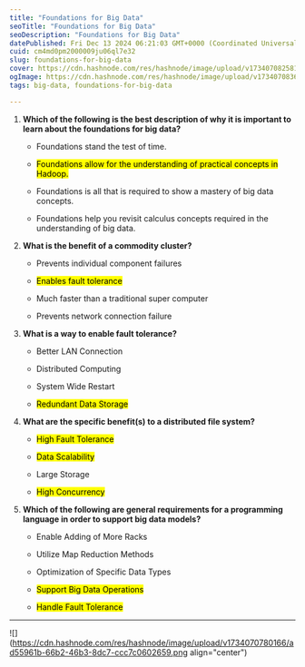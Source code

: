 ```yaml
---
title: "Foundations for Big Data"
seoTitle: "Foundations for Big Data"
seoDescription: "Foundations for Big Data"
datePublished: Fri Dec 13 2024 06:21:03 GMT+0000 (Coordinated Universal Time)
cuid: cm4md0pm2000009ju06ql7e32
slug: foundations-for-big-data
cover: https://cdn.hashnode.com/res/hashnode/image/upload/v1734070825811/225270f9-017a-4d3f-95b1-4f310e0164cb.png
ogImage: https://cdn.hashnode.com/res/hashnode/image/upload/v1734070836904/2753040a-f518-4371-b748-d85b11a5599b.png
tags: big-data, foundations-for-big-data

---
```


1. **Which of the following is the best description of why it is important to learn about the foundations for big data?**
    
    * Foundations stand the test of time.
        
    * <mark>Foundations allow for the understanding of practical concepts in Hadoop.</mark>
        
    * Foundations is all that is required to show a mastery of big data concepts.
        
    * Foundations help you revisit calculus concepts required in the understanding of big data.
        
2. **What is the benefit of a commodity cluster?**
    
    * Prevents individual component failures
        
    * <mark>Enables fault tolerance</mark>
        
    * Much faster than a traditional super computer
        
    * Prevents network connection failure
        
3. **What is a way to enable fault tolerance?**
    
    * Better LAN Connection
        
    * Distributed Computing
        
    * System Wide Restart
        
    * <mark>Redundant Data Storage</mark>
        
4. **What are the specific benefit(s) to a distributed file system?**
    
    * <mark>High Fault Tolerance</mark>
        
    * <mark>Data Scalability</mark>
        
    * Large Storage
        
    * <mark>High Concurrency</mark>
        
5. **Which of the following are general requirements for a programming language in order to support big data models?**
    
    * Enable Adding of More Racks
        
    * Utilize Map Reduction Methods
        
    * Optimization of Specific Data Types
        
    * <mark>Support Big Data Operations</mark>
        
    * <mark>Handle Fault Tolerance</mark>
        

---

![](https://cdn.hashnode.com/res/hashnode/image/upload/v1734070780166/ad55961b-66b2-46b3-8dc7-ccc7c0602659.png align="center")